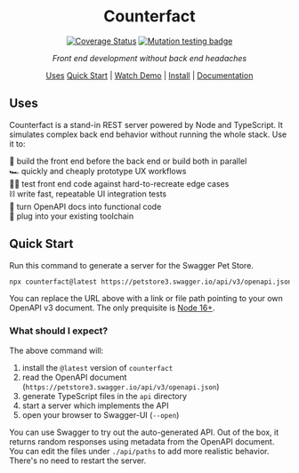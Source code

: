 <div align="center">

# Counterfact

[![Coverage Status](https://coveralls.io/repos/github/pmcelhaney/counterfact/badge.svg)](https://coveralls.io/github/pmcelhaney/counterfact) [![Mutation testing badge](https://img.shields.io/endpoint?style=flat&url=https%3A%2F%2Fbadge-api.stryker-mutator.io%2Fgithub.com%2Fpmcelhaney%2Fcounterfact%2Fmain)](https://dashboard.stryker-mutator.io/reports/github.com/pmcelhaney/counterfact/main)

_Front end development without back end headaches_

[Uses](#uses) [Quick Start](#quick-start) | [Watch Demo](#watch-demo) | [Install](#install) | [Documentation](#documentation)

</div>

## Uses

Counterfact is a stand-in REST server powered by Node and TypeScript. It simulates complex back end behavior without running the whole stack. Use it to:

💪 build the front end before the back end or build both in parallel<br>
🏎️ quickly and cheaply prototype UX workflows<br>
🧑‍🔬 test front end code against hard-to-recreate edge cases<br>
⛓️ write fast, repeatable UI integration tests<br>
🎉 turn OpenAPI docs into functional code<br>
🔌 plug into your existing toolchain<br>

## Quick Start

Run this command to generate a server for the Swagger Pet Store.

```sh copy
npx counterfact@latest https://petstore3.swagger.io/api/v3/openapi.json api --open
```

You can replace the URL above with a link or file path pointing to your own OpenAPI v3 document. The only prequisite is [Node 16+](https://nodejs.org/en/).

### What should I expect?

The above command will:

1. install the `@latest` version of `counterfact`
2. read the OpenAPI document (`https://petstore3.swagger.io/api/v3/openapi.json`)
3. generate TypeScript files in the `api` directory
4. start a server which implements the API
5. open your browser to Swagger-UI (`--open`)

You can use Swagger to try out the auto-generated API. Out of the box, it returns random responses using metadata from the OpenAPI document. You can edit the files under `./api/paths` to add more realistic behavior. There's no need to restart the server.
